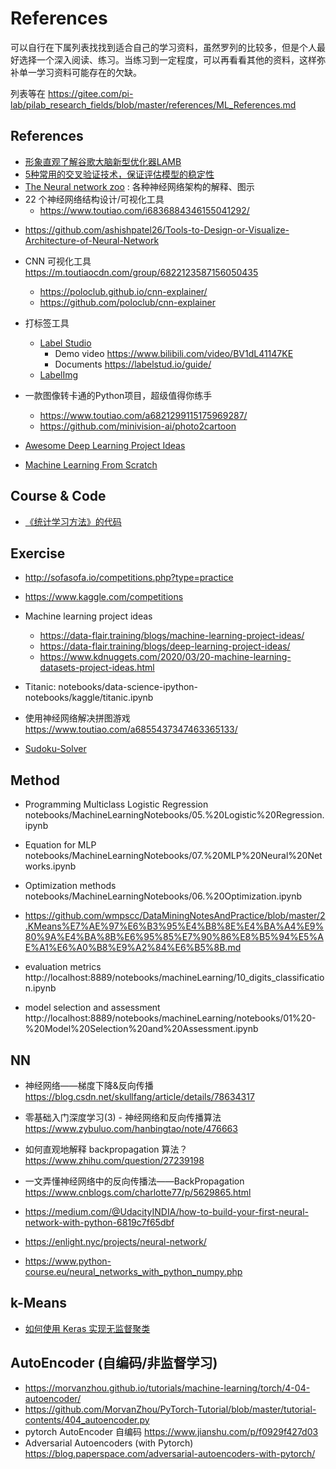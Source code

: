 # References
可以自行在下属列表找找到适合自己的学习资料，虽然罗列的比较多，但是个人最好选择一个深入阅读、练习。当练习到一定程度，可以再看看其他的资料，这样弥补单一学习资料可能存在的欠缺。

列表等在 https://gitee.com/pi-lab/pilab_research_fields/blob/master/references/ML_References.md



## References

* [形象直观了解谷歌大脑新型优化器LAMB](https://www.toutiao.com/i6687162064395305475/)
* [5种常用的交叉验证技术，保证评估模型的稳定性](https://m.toutiaocdn.com/i6838062457596936718)
* [The Neural network zoo](https://www.asimovinstitute.org/neural-network-zoo/) : 各种神经网络架构的解释、图示
* 22 个神经网络结构设计/可视化工具
	- https://www.toutiao.com/i6836884346155041292/
- https://github.com/ashishpatel26/Tools-to-Design-or-Visualize-Architecture-of-Neural-Network
	
* CNN 可视化工具 https://m.toutiaocdn.com/group/6822123587156050435
	- https://poloclub.github.io/cnn-explainer/
	- https://github.com/poloclub/cnn-explainer

* 打标签工具
	- [Label Studio](https://labelstud.io/)
		- Demo video https://www.bilibili.com/video/BV1dL41147KE
		- Documents https://labelstud.io/guide/
	- [LabelImg](https://github.com/tzutalin/labelImg)

* 一款图像转卡通的Python项目，超级值得你练手
	- https://www.toutiao.com/a6821299115175969287/
	- https://github.com/minivision-ai/photo2cartoon

* [Awesome Deep Learning Project Ideas](https://github.com/NirantK/awesome-project-ideas)

* [Machine Learning From Scratch](https://github.com/eriklindernoren/ML-From-Scratch)



## Course & Code
* [《统计学习方法》的代码](https://gitee.com/afishoutis/MachineLearning)

## Exercise
* http://sofasofa.io/competitions.php?type=practice
* https://www.kaggle.com/competitions
* Machine learning project ideas
  * https://data-flair.training/blogs/machine-learning-project-ideas/
  * https://data-flair.training/blogs/deep-learning-project-ideas/
  * https://www.kdnuggets.com/2020/03/20-machine-learning-datasets-project-ideas.html


* Titanic: notebooks/data-science-ipython-notebooks/kaggle/titanic.ipynb
* 使用神经网络解决拼图游戏 https://www.toutiao.com/a6855437347463365133/
* [Sudoku-Solver](https://github.com/shivaverma/Sudoku-Solver)


## Method

* Programming Multiclass Logistic Regression
notebooks/MachineLearningNotebooks/05.%20Logistic%20Regression.ipynb

* Equation for MLP
notebooks/MachineLearningNotebooks/07.%20MLP%20Neural%20Networks.ipynb

* Optimization methods
notebooks/MachineLearningNotebooks/06.%20Optimization.ipynb


* https://github.com/wmpscc/DataMiningNotesAndPractice/blob/master/2.KMeans%E7%AE%97%E6%B3%95%E4%B8%8E%E4%BA%A4%E9%80%9A%E4%BA%8B%E6%95%85%E7%90%86%E8%B5%94%E5%AE%A1%E6%A0%B8%E9%A2%84%E6%B5%8B.md

* evaluation metrics
http://localhost:8889/notebooks/machineLearning/10_digits_classification.ipynb


* model selection and assessment
http://localhost:8889/notebooks/machineLearning/notebooks/01%20-%20Model%20Selection%20and%20Assessment.ipynb


## NN
* 神经网络——梯度下降&反向传播 https://blog.csdn.net/skullfang/article/details/78634317
* 零基础入门深度学习(3) - 神经网络和反向传播算法 https://www.zybuluo.com/hanbingtao/note/476663
* 如何直观地解释 backpropagation 算法？ https://www.zhihu.com/question/27239198
* 一文弄懂神经网络中的反向传播法——BackPropagation https://www.cnblogs.com/charlotte77/p/5629865.html

* https://medium.com/@UdacityINDIA/how-to-build-your-first-neural-network-with-python-6819c7f65dbf
* https://enlight.nyc/projects/neural-network/
* https://www.python-course.eu/neural_networks_with_python_numpy.php


## k-Means
* [如何使用 Keras 实现无监督聚类](http://m.sohu.com/a/236221126_717210)

## AutoEncoder (自编码/非监督学习)
* https://morvanzhou.github.io/tutorials/machine-learning/torch/4-04-autoencoder/
* https://github.com/MorvanZhou/PyTorch-Tutorial/blob/master/tutorial-contents/404_autoencoder.py
* pytorch AutoEncoder 自编码 https://www.jianshu.com/p/f0929f427d03
* Adversarial Autoencoders (with Pytorch) https://blog.paperspace.com/adversarial-autoencoders-with-pytorch/